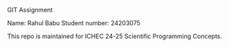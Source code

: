 GIT Assignment

Name: Rahul Babu
Student number: 24203075

This repo is maintained for ICHEC 24-25 Scientific Programming Concepts.
